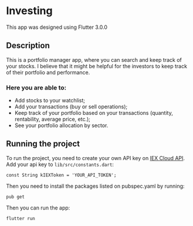 # Investing

This app was designed using Flutter 3.0.0

## Description

This is a portfolio manager app, where you can search and keep track of your stocks. I believe that it might be helpful for the investors to keep track of their portfolio and performance.

### Here you are able to:
- Add stocks to your watchlist;
- Add your transactions (buy or sell operations);
- Keep track of your portfolio based on your transactions (quantity, rentability, average price, etc.);
- See your portfolio allocation by sector.

## Running the project

To run the project, you need to create your own API key on [IEX Cloud API](https://iexcloud.io/).
Add your api key to `lib/src/constants.dart`:
```
const String kIEXToken = 'YOUR_API_TOKEN';
```
Then you need to install the packages listed on pubspec.yaml by running:
```
pub get
```
Then you can run the app:
```
flutter run
```
